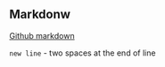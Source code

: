 ## Markdonw

[Github markdown](https://guides.github.com/features/mastering-markdown/)

`new line` - two spaces at the end of line

